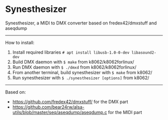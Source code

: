 # Synesthesizer
Synesthesizer, a MIDI to DMX converter based on fredex42/dmxstuff and aseqdump

------------
How to install:

1. Install required libraries `# apt install libusb-1.0-0-dev libasound2-dev`
2. Build DMX daemon with `$ make` from k8062/k8062forlinux/
3. Run DMX daemon with `$ ./dmxd` from k8062/k8062forlinux/
4. From another terminal, build synesthesizer with `$ make` from k8062/
5. Run synesthesizer with `$ ./synesthesizer [options]` from k8062/

------------
Based on:
* https://github.com/fredex42/dmxstuff/ for the DMX part
* https://github.com/bear24rw/alsa-utils/blob/master/seq/aseqdump/aseqdump.c for the MIDI part
